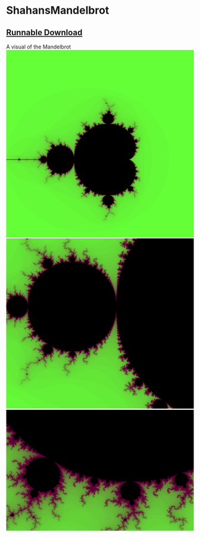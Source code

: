 # ShahansMandelbrot
## [Runnable Download](https://github.com/shahanneda/ShahansMandelbrot/releases/download/1.0/ShahansMandelbrot.jar)
A visual of the Mandelbrot 
![example1](pics/pic1.png)
![example2](pics/pic2.png)
![example3](pics/pic3.png)
